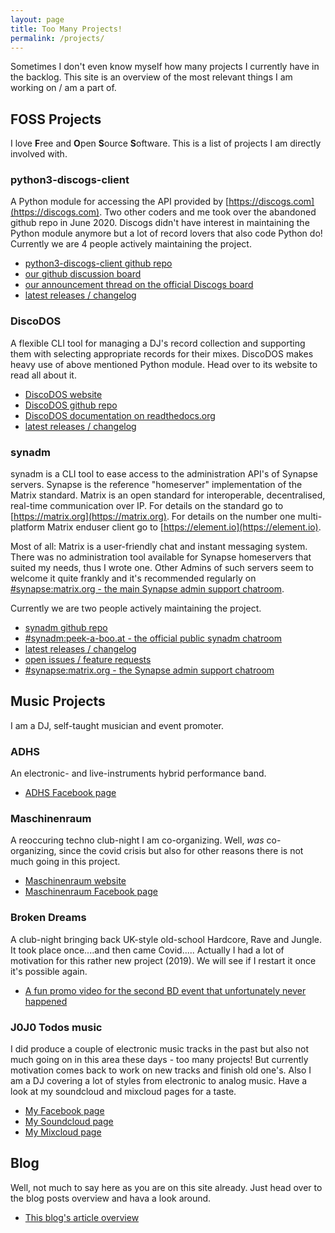 ```yaml
---
layout: page
title: Too Many Projects!
permalink: /projects/
---
```


Sometimes I don't even know myself how many projects I currently have in the
backlog. This site is an overview of the most relevant things I am
working on / am a part of.

## FOSS Projects

I love **F**ree and **O**pen **S**ource **S**oftware. This is a list
of projects I am directly involved with.

### python3-discogs-client

A Python module for accessing the API provided by
[https://discogs.com](https://discogs.com).
Two other coders and me took over the abandoned github
repo in June 2020. Discogs didn't have interest in maintaining the Python
module anymore but a lot of record lovers that also code Python do! Currently we are 4 people actively maintaining the project.

- [python3-discogs-client github repo](https://github.com/joalla/discogs_client)
- [our github discussion board](https://github.com/joalla/discogs_client/discussions)
- [our announcement thread on the official Discogs board](https://www.discogs.com/forum/thread/822690)
- [latest releases / changelog](https://github.com/joalla/discogs_client/releases)

### DiscoDOS

A flexible CLI tool for managing a DJ's record collection and supporting them
with selecting appropriate records for their mixes. DiscoDOS makes heavy use
of above mentioned Python module. Head over to its website to read all about
it.

- [DiscoDOS website](https://discodos.jojotodos.net)
- [DiscoDOS github repo](https://github.com/joj0/discodos)
- [DiscoDOS documentation on readthedocs.org](https://discodos.readthedocs.io)
- [latest releases / changelog](https://github.com/joj0/discodos/releases)

### synadm

synadm is a CLI tool to ease access to the administration API's of Synapse
servers. Synapse is the reference "homeserver" implementation of the Matrix
standard. Matrix is an open standard for interoperable, decentralised,
real-time communication over IP. For details on the standard go to
[https://matrix.org](https://matrix.org). For details on the number one
multi-platform Matrix enduser client go to
[https://element.io](https://element.io).

Most of all: Matrix is a user-friendly chat and instant messaging system.
There was no administration tool available for Synapse homeservers that
suited my needs, thus I wrote one. Other Admins of such servers seem to welcome
it quite frankly and it's recommended regularly on
[#synapse:matrix.org - the main Synapse admin support chatroom](https://matrix.to/#/#synapse:matrix.org).


Currently we are two people actively maintaining the project.

- [synadm github repo](https://github.com/joj0/synadm)
- [#synadm:peek-a-boo.at - the official public synadm chatroom](https://matrix.to/#/#synadm:peek-a-boo.at)
- [latest releases / changelog](https://github.com/joj0/synadm/releases)
- [open issues / feature requests](https://github.com/joj0/synadm/issues)
- [#synapse:matrix.org - the Synapse admin support chatroom](https://matrix.to/#/#synapse:matrix.org)



## Music Projects

I am a DJ, self-taught musician and event promoter.

### ADHS

An electronic- and live-instruments hybrid performance band.

- [ADHS Facebook page](https://www.facebook.com/ADHSband/)


### Maschinenraum

A reoccuring techno club-night I am co-organizing. Well, _was_ co-organizing,
since the covid crisis but also for other reasons there is not much going in
this project.

- [Maschinenraum website](https://www.maschinenraum.cc)
- [Maschinenraum Facebook page](https://www.facebook.com/maschinenraum909/)

### Broken Dreams

A club-night bringing back UK-style old-school Hardcore, Rave and Jungle. It
took place once....and then came Covid..... Actually I had a lot of
motivation for this rather new project (2019). We will see if I restart it
once it's possible again.

- [A fun promo video for the second BD event that unfortunately never happened](https://www.youtube.com/watch?v=OP_XRUfLK64)

### J0J0 Todos music

I did produce a couple of electronic music tracks in the past but also not
much going on in this area these days - too many projects! But currently
motivation comes back to work on new tracks and finish old one's. Also I am
a DJ covering a lot of styles from electronic to analog music. Have a look at my
soundcloud and mixcloud pages for a taste.

- [My Facebook page](https://www.facebook.com/jojo.todos/)
- [My Soundcloud page](https://soundcloud.com/jojotodos/)
- [My Mixcloud page](https://mixcloud.com/J0J0/)


## Blog

Well, not much to say here as you are on this site already. Just head over to
the blog posts overview and hava a look around.

- [This blog's article overview](https://blog.jojotodos.net/)